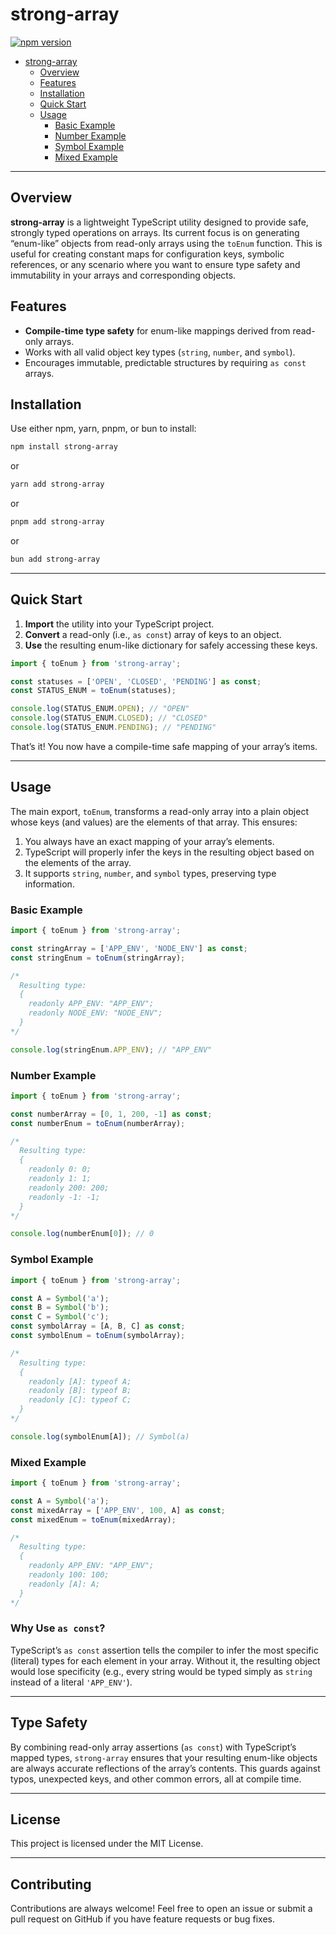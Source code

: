 # strong-array

[![npm version](https://badge.fury.io/js/strong-array.svg)](https://badge.fury.io/js/strong-array)

- [strong-array](#strong-array)
  - [Overview](#overview)
  - [Features](#features)
  - [Installation](#installation)
  - [Quick Start](#quick-start)
  - [Usage](#usage)
    - [Basic Example](#basic-example)
    - [Number Example](#number-example)
    - [Symbol Example](#symbol-example)
    - [Mixed Example](#mixed-example)

---

## Overview

**strong-array** is a lightweight TypeScript utility designed to provide safe, strongly typed operations on arrays. Its current focus is on generating “enum-like” objects from read-only arrays using the `toEnum` function. This is useful for creating constant maps for configuration keys, symbolic references, or any scenario where you want to ensure type safety and immutability in your arrays and corresponding objects.

## Features

- **Compile-time type safety** for enum-like mappings derived from read-only arrays.
- Works with all valid object key types (`string`, `number`, and `symbol`).
- Encourages immutable, predictable structures by requiring `as const` arrays.

## Installation

Use either npm, yarn, pnpm, or bun to install:

```bash
npm install strong-array
```

or

```bash
yarn add strong-array
```

or

```bash
pnpm add strong-array
```

or

```bash
bun add strong-array
```

---

## Quick Start

1. **Import** the utility into your TypeScript project.
2. **Convert** a read-only (i.e., `as const`) array of keys to an object.
3. **Use** the resulting enum-like dictionary for safely accessing these keys.

```typescript
import { toEnum } from 'strong-array';

const statuses = ['OPEN', 'CLOSED', 'PENDING'] as const;
const STATUS_ENUM = toEnum(statuses);

console.log(STATUS_ENUM.OPEN); // "OPEN"
console.log(STATUS_ENUM.CLOSED); // "CLOSED"
console.log(STATUS_ENUM.PENDING); // "PENDING"
```

That’s it! You now have a compile-time safe mapping of your array’s items.

---

## Usage

The main export, `toEnum`, transforms a read-only array into a plain object whose keys (and values) are the elements of that array. This ensures:

1. You always have an exact mapping of your array’s elements.
2. TypeScript will properly infer the keys in the resulting object based on the elements of the array.
3. It supports `string`, `number`, and `symbol` types, preserving type information.

### Basic Example

```typescript
import { toEnum } from 'strong-array';

const stringArray = ['APP_ENV', 'NODE_ENV'] as const;
const stringEnum = toEnum(stringArray);

/*
  Resulting type:
  {
    readonly APP_ENV: "APP_ENV";
    readonly NODE_ENV: "NODE_ENV";
  }
*/

console.log(stringEnum.APP_ENV); // "APP_ENV"
```

### Number Example

```typescript
import { toEnum } from 'strong-array';

const numberArray = [0, 1, 200, -1] as const;
const numberEnum = toEnum(numberArray);

/*
  Resulting type:
  {
    readonly 0: 0;
    readonly 1: 1;
    readonly 200: 200;
    readonly -1: -1;
  }
*/

console.log(numberEnum[0]); // 0
```

### Symbol Example

```typescript
import { toEnum } from 'strong-array';

const A = Symbol('a');
const B = Symbol('b');
const C = Symbol('c');
const symbolArray = [A, B, C] as const;
const symbolEnum = toEnum(symbolArray);

/*
  Resulting type:
  {
    readonly [A]: typeof A;
    readonly [B]: typeof B;
    readonly [C]: typeof C;
  }
*/

console.log(symbolEnum[A]); // Symbol(a)
```

### Mixed Example

```typescript
import { toEnum } from 'strong-array';

const A = Symbol('a');
const mixedArray = ['APP_ENV', 100, A] as const;
const mixedEnum = toEnum(mixedArray);

/*
  Resulting type:
  {
    readonly APP_ENV: "APP_ENV";
    readonly 100: 100;
    readonly [A]: A;
  }
*/
```

### Why Use `as const`?

TypeScript’s `as const` assertion tells the compiler to infer the most specific (literal) types for each element in your array. Without it, the resulting object would lose specificity (e.g., every string would be typed simply as `string` instead of a literal `'APP_ENV'`).

---

## Type Safety

By combining read-only array assertions (`as const`) with TypeScript’s mapped types, `strong-array` ensures that your resulting enum-like objects are always accurate reflections of the array’s contents. This guards against typos, unexpected keys, and other common errors, all at compile time.

---

## License

This project is licensed under the MIT License.

---

## Contributing

Contributions are always welcome! Feel free to open an issue or submit a pull request on GitHub if you have feature requests or bug fixes.
